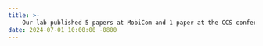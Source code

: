 ```yaml
---
title: >-
    Our lab published 5 papers at MobiCom and 1 paper at the CCS conference in the first half of the year.
date: 2024-07-01 10:00:00 -0800
---
```

